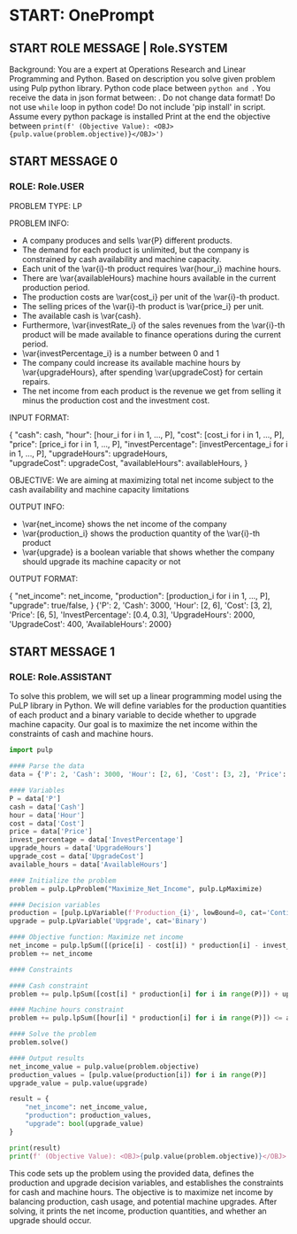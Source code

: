 # START: OnePrompt 
## START ROLE MESSAGE | Role.SYSTEM 
Background: You are a expert at Operations Research and Linear Programming and Python. Based on description you solve given problem using Pulp python library. Python code place between ```python and ```. You receive the data in json format between: <DATA></DATA>. Do not change data format! Do not use `while` loop in python code! Do not include 'pip install' in script. Assume every python package is installed Print at the end the objective between <OBJ></OBJ> `print(f' (Objective Value): <OBJ>{pulp.value(problem.objective)}</OBJ>')`  
## START MESSAGE 0 
### ROLE: Role.USER
<DESCRIPTION>
PROBLEM TYPE: LP

PROBLEM INFO: 

- A company produces and sells \var{P} different products. 
- The demand for each product is unlimited, but the company is constrained by cash availability and machine capacity.
- Each unit of the \var{i}-th product requires \var{hour_i} machine hours.
- There are \var{availableHours} machine hours available in the current production period.
- The production costs are \var{cost_i} per unit of the \var{i}-th product.
- The selling prices of the \var{i}-th product is \var{price_i} per unit.
- The available cash is \var{cash}.
- Furthermore, \var{investRate_i} of the sales revenues from the \var{i}-th product will be made available to finance operations during the current period.
- \var{investPercentage_i} is a number between 0 and 1
- The company could increase its available machine hours by \var{upgradeHours}, after spending \var{upgradeCost} for certain repairs. 
- The net income from each product is the revenue we get from selling it minus the production cost and the investment cost.

INPUT FORMAT:

{
    "cash": cash,
    "hour": [hour_i for i in 1, ..., P],
    "cost": [cost_i for i in 1, ..., P],
    "price": [price_i for i in 1, ..., P],
    "investPercentage": [investPercentage_i for i in 1, ..., P],
    "upgradeHours": upgradeHours,   
    "upgradeCost": upgradeCost,
    "availableHours": availableHours,
}

OBJECTIVE: We are aiming at maximizing total net income subject to the cash availability and machine capacity limitations

OUTPUT INFO:

- \var{net_income} shows the net income of the company
- \var{production_i} shows the production quantity of the \var{i}-th product
- \var{upgrade} is a boolean variable that shows whether the company should upgrade its machine capacity or not

OUTPUT FORMAT:

{
    "net_income": net_income,
    "production": [production_i for i in 1, ..., P],
    "upgrade": true/false,
}
</DESCRIPTION>
<DATA>
{'P': 2, 'Cash': 3000, 'Hour': [2, 6], 'Cost': [3, 2], 'Price': [6, 5], 'InvestPercentage': [0.4, 0.3], 'UpgradeHours': 2000, 'UpgradeCost': 400, 'AvailableHours': 2000}</DATA>


## START MESSAGE 1 
### ROLE: Role.ASSISTANT
To solve this problem, we will set up a linear programming model using the PuLP library in Python. We will define variables for the production quantities of each product and a binary variable to decide whether to upgrade machine capacity. Our goal is to maximize the net income within the constraints of cash and machine hours.

```python
import pulp

#### Parse the data
data = {'P': 2, 'Cash': 3000, 'Hour': [2, 6], 'Cost': [3, 2], 'Price': [6, 5], 'InvestPercentage': [0.4, 0.3], 'UpgradeHours': 2000, 'UpgradeCost': 400, 'AvailableHours': 2000}

#### Variables
P = data['P']
cash = data['Cash']
hour = data['Hour']
cost = data['Cost']
price = data['Price']
invest_percentage = data['InvestPercentage']
upgrade_hours = data['UpgradeHours']
upgrade_cost = data['UpgradeCost']
available_hours = data['AvailableHours']

#### Initialize the problem
problem = pulp.LpProblem("Maximize_Net_Income", pulp.LpMaximize)

#### Decision variables
production = [pulp.LpVariable(f'Production_{i}', lowBound=0, cat='Continuous') for i in range(P)]
upgrade = pulp.LpVariable('Upgrade', cat='Binary')

#### Objective function: Maximize net income
net_income = pulp.lpSum([(price[i] - cost[i]) * production[i] - invest_percentage[i] * price[i] * production[i] for i in range(P)])
problem += net_income

#### Constraints

#### Cash constraint
problem += pulp.lpSum([cost[i] * production[i] for i in range(P)]) + upgrade_cost * upgrade <= cash

#### Machine hours constraint
problem += pulp.lpSum([hour[i] * production[i] for i in range(P)]) <= available_hours + upgrade_hours * upgrade

#### Solve the problem
problem.solve()

#### Output results
net_income_value = pulp.value(problem.objective)
production_values = [pulp.value(production[i]) for i in range(P)]
upgrade_value = pulp.value(upgrade)

result = {
    "net_income": net_income_value,
    "production": production_values,
    "upgrade": bool(upgrade_value)
}

print(result)
print(f' (Objective Value): <OBJ>{pulp.value(problem.objective)}</OBJ>')
```

This code sets up the problem using the provided data, defines the production and upgrade decision variables, and establishes the constraints for cash and machine hours. The objective is to maximize net income by balancing production, cash usage, and potential machine upgrades. After solving, it prints the net income, production quantities, and whether an upgrade should occur.

